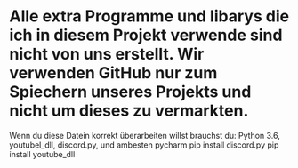 # Alle extra Programme und libarys die ich in diesem Projekt verwende sind nicht von uns erstellt. Wir verwenden GitHub nur zum Spiechern unseres Projekts und nicht um dieses zu vermarkten.
Wenn du diese Datein korrekt überarbeiten willst brauchst du:
Python 3.6, youtubel_dll, discord.py, und ambesten pycharm
pip install discord.py
pip install youtube_dll
